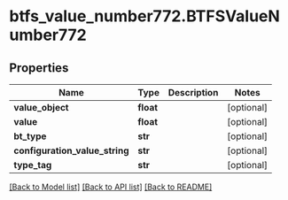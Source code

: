 # btfs_value_number772.BTFSValueNumber772

## Properties
Name | Type | Description | Notes
------------ | ------------- | ------------- | -------------
**value_object** | **float** |  | [optional] 
**value** | **float** |  | [optional] 
**bt_type** | **str** |  | [optional] 
**configuration_value_string** | **str** |  | [optional] 
**type_tag** | **str** |  | [optional] 

[[Back to Model list]](../README.md#documentation-for-models) [[Back to API list]](../README.md#documentation-for-api-endpoints) [[Back to README]](../README.md)


